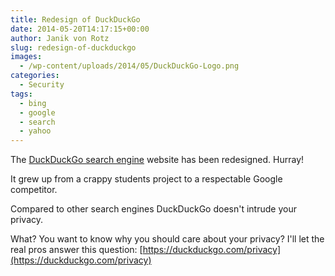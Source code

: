 ```yaml
---
title: Redesign of DuckDuckGo
date: 2014-05-20T14:17:15+00:00
author: Janik von Rotz
slug: redesign-of-duckduckgo
images:
  - /wp-content/uploads/2014/05/DuckDuckGo-Logo.png
categories:
  - Security
tags:
  - bing
  - google
  - search
  - yahoo
---
```

The [DuckDuckGo search engine](https://duckduckgo.com/) website has been redesigned. Hurray!

It grew up from a crappy students project to a respectable Google competitor.

Compared to other search engines DuckDuckGo doesn't intrude your privacy.

What? You want to know why you should care about your privacy?
I'll let the real pros answer this question: [https://duckduckgo.com/privacy](https://duckduckgo.com/privacy)